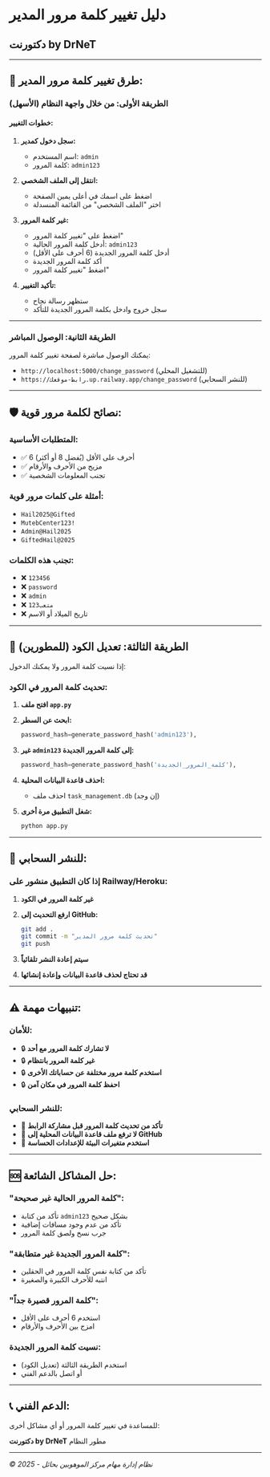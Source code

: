 # دليل تغيير كلمة مرور المدير

## دكتورنت by DrNeT

---

## 🔐 طرق تغيير كلمة مرور المدير:

### الطريقة الأولى: من خلال واجهة النظام (الأسهل)

#### خطوات التغيير:

1. **سجل دخول كمدير:**
   - اسم المستخدم: `admin`
   - كلمة المرور: `admin123`

2. **انتقل إلى الملف الشخصي:**
   - اضغط على اسمك في أعلى يمين الصفحة
   - اختر "الملف الشخصي" من القائمة المنسدلة

3. **غير كلمة المرور:**
   - اضغط على "تغيير كلمة المرور"
   - أدخل كلمة المرور الحالية: `admin123`
   - أدخل كلمة المرور الجديدة (6 أحرف على الأقل)
   - أكد كلمة المرور الجديدة
   - اضغط "تغيير كلمة المرور"

4. **تأكيد التغيير:**
   - ستظهر رسالة نجاح
   - سجل خروج وادخل بكلمة المرور الجديدة للتأكد

---

### الطريقة الثانية: الوصول المباشر

يمكنك الوصول مباشرة لصفحة تغيير كلمة المرور:
- `http://localhost:5000/change_password` (للتشغيل المحلي)
- `https://رابط-موقعك.up.railway.app/change_password` (للنشر السحابي)

---

## 🛡️ نصائح لكلمة مرور قوية:

### المتطلبات الأساسية:
- ✅ 6 أحرف على الأقل (يُفضل 8 أو أكثر)
- ✅ مزيج من الأحرف والأرقام
- ✅ تجنب المعلومات الشخصية

### أمثلة على كلمات مرور قوية:
- `Hail2025@Gifted`
- `MutebCenter123!`
- `Admin@Hail2025`
- `GiftedHail@2025`

### تجنب هذه الكلمات:
- ❌ `123456`
- ❌ `password`
- ❌ `admin`
- ❌ `متعب123`
- ❌ تاريخ الميلاد أو الاسم

---

## 🔄 الطريقة الثالثة: تعديل الكود (للمطورين)

إذا نسيت كلمة المرور ولا يمكنك الدخول:

### تحديث كلمة المرور في الكود:

1. **افتح ملف `app.py`**
2. **ابحث عن السطر:**
   ```python
   password_hash=generate_password_hash('admin123'),
   ```

3. **غير `admin123` إلى كلمة المرور الجديدة:**
   ```python
   password_hash=generate_password_hash('كلمة_المرور_الجديدة'),
   ```

4. **احذف قاعدة البيانات المحلية:**
   - احذف ملف `task_management.db` (إن وجد)

5. **شغل التطبيق مرة أخرى:**
   ```bash
   python app.py
   ```

---

## 📱 للنشر السحابي:

### إذا كان التطبيق منشور على Railway/Heroku:

1. **غير كلمة المرور في الكود**
2. **ارفع التحديث إلى GitHub:**
   ```bash
   git add .
   git commit -m "تحديث كلمة مرور المدير"
   git push
   ```

3. **سيتم إعادة النشر تلقائياً**
4. **قد تحتاج لحذف قاعدة البيانات وإعادة إنشائها**

---

## ⚠️ تنبيهات مهمة:

### للأمان:
- 🔒 **لا تشارك كلمة المرور مع أحد**
- 🔒 **غير كلمة المرور بانتظام**
- 🔒 **استخدم كلمة مرور مختلفة عن حساباتك الأخرى**
- 🔒 **احفظ كلمة المرور في مكان آمن**

### للنشر السحابي:
- 📡 **تأكد من تحديث كلمة المرور قبل مشاركة الرابط**
- 📡 **لا ترفع ملف قاعدة البيانات المحلية إلى GitHub**
- 📡 **استخدم متغيرات البيئة للإعدادات الحساسة**

---

## 🆘 حل المشاكل الشائعة:

### "كلمة المرور الحالية غير صحيحة":
- تأكد من كتابة `admin123` بشكل صحيح
- تأكد من عدم وجود مسافات إضافية
- جرب نسخ ولصق كلمة المرور

### "كلمة المرور الجديدة غير متطابقة":
- تأكد من كتابة نفس كلمة المرور في الحقلين
- انتبه للأحرف الكبيرة والصغيرة

### "كلمة المرور قصيرة جداً":
- استخدم 6 أحرف على الأقل
- امزج بين الأحرف والأرقام

### نسيت كلمة المرور الجديدة:
- استخدم الطريقة الثالثة (تعديل الكود)
- أو اتصل بالدعم الفني

---

## 📞 الدعم الفني:

للمساعدة في تغيير كلمة المرور أو أي مشاكل أخرى:

**دكتورنت by DrNeT**
مطور النظام

---

*© 2025 - نظام إدارة مهام مركز الموهوبين بحائل*